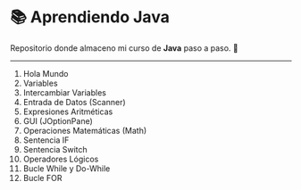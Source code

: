 # 📚 Aprendiendo Java
Repositorio donde almaceno mi curso de **Java** paso a paso. 🚀  

---

1. Hola Mundo
2. Variables
3. Intercambiar Variables
4. Entrada de Datos (Scanner)
5. Expresiones Aritméticas  
6. GUI (JOptionPane)
7. Operaciones Matemáticas (Math)
8. Sentencia IF
9. Sentencia Switch  
10. Operadores Lógicos
11. Bucle While y Do-While
12. Bucle FOR
